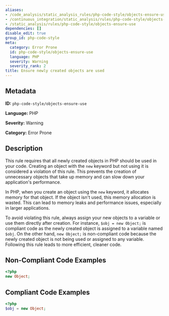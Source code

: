 ```yaml
---
aliases:
- /code_analysis/static_analysis_rules/php-code-style/objects-ensure-use
- /continuous_integration/static_analysis/rules/php-code-style/objects-ensure-use
- /static_analysis/rules/php-code-style/objects-ensure-use
dependencies: []
disable_edit: true
group_id: php-code-style
meta:
  category: Error Prone
  id: php-code-style/objects-ensure-use
  language: PHP
  severity: Warning
  severity_rank: 2
title: Ensure newly created objects are used
---
```

<!--  SOURCED FROM https://github.com/DataDog/datadog-static-analyzer-rule-docs -->


## Metadata
**ID:** `php-code-style/objects-ensure-use`

**Language:** PHP

**Severity:** Warning

**Category:** Error Prone

## Description
This rule requires that all newly created objects in PHP should be used in your code. Creating an object with the `new` keyword but not using it is considered a violation of this rule. This prevents the creation of unnecessary objects that take up memory and can slow down your application's performance.

In PHP, when you create an object using the `new` keyword, it allocates memory for that object. If the object isn't used, this memory allocation is wasted. This can lead to memory leaks and performance issues, especially in larger applications.

To avoid violating this rule, always assign your new objects to a variable or use them directly after creation. For instance, `$obj = new Object;` is compliant code as the newly created object is assigned to a variable named `$obj`. On the other hand, `new Object;` is non-compliant code because the newly created object is not being used or assigned to any variable. Following this rule leads to more efficient, cleaner code.

## Non-Compliant Code Examples
```php
<?php
new Object;
```

## Compliant Code Examples
```php
<?php
$obj = new Object;
```

